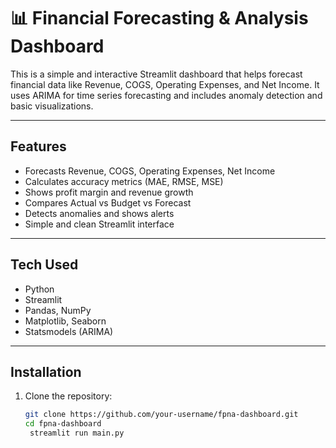 # 📊 Financial Forecasting & Analysis Dashboard

This is a simple and interactive Streamlit dashboard that helps forecast financial data like Revenue, COGS, Operating Expenses, and Net Income. It uses ARIMA for time series forecasting and includes anomaly detection and basic visualizations.

---

## Features

- Forecasts Revenue, COGS, Operating Expenses, Net Income
- Calculates accuracy metrics (MAE, RMSE, MSE)
- Shows profit margin and revenue growth
- Compares Actual vs Budget vs Forecast
- Detects anomalies and shows alerts
- Simple and clean Streamlit interface

---

## Tech Used

- Python
- Streamlit
- Pandas, NumPy
- Matplotlib, Seaborn
- Statsmodels (ARIMA)

---

## Installation

1. Clone the repository:

   ```bash
   git clone https://github.com/your-username/fpna-dashboard.git
   cd fpna-dashboard
    streamlit run main.py


